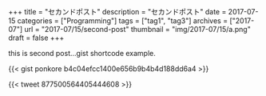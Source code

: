 +++
title = "セカンドポスト"
description = "セカンドポスト"
date = 2017-07-15
categories = ["Programming"]
tags = ["tag1", "tag3"]
archives = ["2017-07"]
url = "2017-07/15/second-post"
thumbnail = "img/2017-07/15/a.png"
draft = false
+++

this is second post...gist shortcode example.

<!--more-->

{{< gist ponkore b4c04efcc1400e656b9b4b4d188dd6a4 >}}

{{< tweet 877500564405444608 >}}

